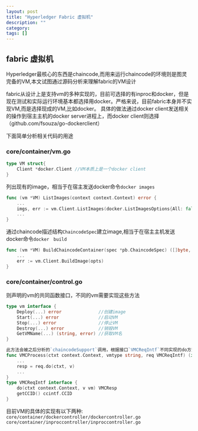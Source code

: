 ```yaml
---
layout: post
title: "Hyperledger Fabric 虚拟机"
description: ""
category: 
tags: []
---
```


## fabric 虚拟机 

Hyperledger最核心的东西是chaincode,而用来运行chaincode的环境则是图灵完备的VM,本文试图通过源码分析来理解fabric的VM设计

fabric从设计上是支持vm的多种实现的，目前可选择的有inproc和docker，但是现在测试和实际运行环境基本都选择用docker。严格来说，目前fabric本身并不实现VM,而是选择现成的VM,比如docker。
具体的做法通过docker client发送相关的操作到宿主主机的docker server进程上，而docker client则选择（github.com/fsouza/go-dockerclient）

<!--more-->
下面简单分析相关代码的用途

### core/container/vm.go
```go
type VM struct{  
    Client *docker.Client //VM本质上是一个docker client  
}
```

列出现有的image，相当于在宿主发送docker命令`docker images`  
```go
func (vm *VM) ListImages(context context.Context) error {
    ...
    imgs, err := vm.Client.ListImages(docker.ListImagesOptions{All: false})
    ...
}
```

通过chaincode描述结构`ChaincodeSpec`建立image,相当于在宿主主机发送docker命令`docker　build`  
```go
func (vm *VM) BuildChaincodeContainer(spec *pb.ChaincodeSpec) ([]byte, error){
    ...
    err := vm.Client.BuildImage(opts)
}
```

### core/container/control.go  
则声明的vm的共同函数接口，不同的vm需要实现这些方法
```go
type vm interface {
	Deploy(...) error              //创建image
	Start(...) error               //启动VM
	Stop(...) error                //停止VM
	Destroy(...) error             //销毁VM
	GetVMName(...) (string, error) //获取VM名
}

此方法会被之后分析的`chaincodeSupport`调用，根据接口`VMCReqIntf`不同实现的do方法调用具体VM的Deploy,Start,Stop,Destory方法
func VMCProcess(ctxt context.Context, vmtype string, req VMCReqIntf) (interface{}, error) {
    ...
    resp = req.do(ctxt, v)
    ...
}
type VMCReqIntf interface {
	do(ctxt context.Context, v vm) VMCResp
	getCCID() ccintf.CCID
}

```
目前VM的具体的实现有以下两种:  
`core/container/dockercontroller/dockercontroller.go`  
`core/container/inproccontroller/inproccontroller.go`


